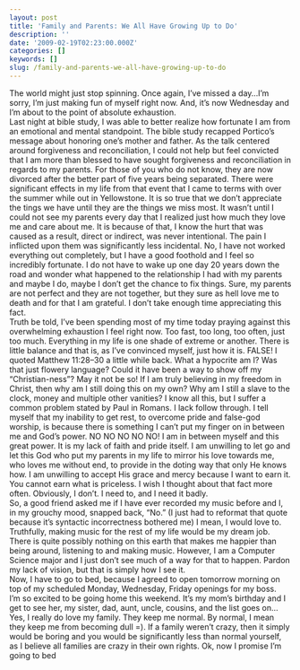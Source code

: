 ```yaml
---
layout: post
title: 'Family and Parents: We All Have Growing Up to Do'
description: ''
date: '2009-02-19T02:23:00.000Z'
categories: []
keywords: []
slug: /family-and-parents-we-all-have-growing-up-to-do
---
```


The world might just stop spinning. Once again, I’ve missed a day…I’m sorry, I’m just making fun of myself right now. And, it’s now Wednesday and I’m about to the point of absolute exhaustion.  
Last night at bible study, I was able to better realize how fortunate I am from an emotional and mental standpoint. The bible study recapped Portico’s message about honoring one’s mother and father. As the talk centered around forgiveness and reconciliation, I could not help but feel convicted that I am more than blessed to have sought forgiveness and reconciliation in regards to my parents. For those of you who do not know, they are now divorced after the better part of five years being separated. There were significant effects in my life from that event that I came to terms with over the summer while out in Yellowstone. It is so true that we don’t appreciate the tings we have until they are the things we miss most. It wasn’t until I could not see my parents every day that I realized just how much they love me and care about me. It is because of that, I know the hurt that was caused as a result, direct or indirect, was never intentional. The pain I inflicted upon them was significantly less incidental. No, I have not worked everything out completely, but I have a good foothold and I feel so incredibly fortunate. I do not have to wake up one day 20 years down the road and wonder what happened to the relationship I had with my parents and maybe I do, maybe I don’t get the chance to fix things. Sure, my parents are not perfect and they are not together, but they sure as hell love me to death and for that I am grateful. I don’t take enough time appreciating this fact.  
Truth be told, I’ve been spending most of my time today praying against this overwhelming exhaustion I feel right now. Too fast, too long, too often, just too much. Everything in my life is one shade of extreme or another. There is little balance and that is, as I’ve convinced myself, just how it is. FALSE! I quoted Matthew 11:28–30 a little while back. What a hypocrite am I? Was that just flowery language? Could it have been a way to show off my “Christian-ness”? May it not be so! If I am truly believing in my freedom in Christ, then why am I still doing this on my own? Why am I still a slave to the clock, money and multiple other vanities? I know all this, but I suffer a common problem stated by Paul in Romans. I lack follow through. I tell myself that my inability to get rest, to overcome pride and false-god worship, is because there is something I can’t put my finger on in between me and God’s power. NO NO NO NO NO! I am in between myself and this great power. It is my lack of faith and pride itself. I am unwilling to let go and let this God who put my parents in my life to mirror his love towards me, who loves me without end, to provide in the doting way that only He knows how. I am unwilling to accept His grace and mercy because I want to earn it. You cannot earn what is priceless. I wish I thought about that fact more often. Obviously, I don’t. I need to, and I need it badly.  
So, a good friend asked me if I have ever recorded my music before and I, in my grouchy mood, snapped back, “No.” (I just had to reformat that quote because it’s syntactic incorrectness bothered me) I mean, I would love to. Truthfully, making music for the rest of my life would be my dream job. There is quite possibly nothing on this earth that makes me happier than being around, listening to and making music. However, I am a Computer Science major and I just don’t see much of a way for that to happen. Pardon my lack of vision, but that is simply how I see it.  
Now, I have to go to bed, because I agreed to open tomorrow morning on top of my scheduled Monday, Wednesday, Friday openings for my boss.  
I’m so excited to be going home this weekend. It’s my mom’s birthday and I get to see her, my sister, dad, aunt, uncle, cousins, and the list goes on…Yes, I really do love my family. They keep me normal. By normal, I mean they keep me from becoming dull =). If a family weren’t crazy, then it simply would be boring and you would be significantly less than normal yourself, as I believe all families are crazy in their own rights. Ok, now I promise I’m going to bed
